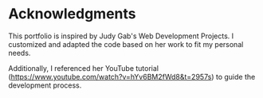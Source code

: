 # Acknowledgments

This portfolio is inspired by Judy Gab's Web Development Projects. I customized and adapted the code based on her work to fit my personal needs.

Additionally, I referenced her YouTube tutorial (https://www.youtube.com/watch?v=hYv6BM2fWd8&t=2957s) to guide the development process.

